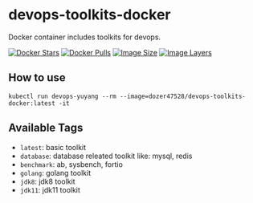 # devops-toolkits-docker
Docker container includes toolkits for devops.

[![Docker Stars](https://img.shields.io/docker/stars/dozer47528/devops-toolkits-docker.svg)](https://hub.docker.com/r/dozer47528/devops-toolkits-docker/)
[![Docker Pulls](https://img.shields.io/docker/pulls/dozer47528/devops-toolkits-docker.svg)](https://hub.docker.com/r/dozer47528/devops-toolkits-docker/)
[![Image Size](https://img.shields.io/imagelayers/image-size/dozer47528/devops-toolkits-docker/latest.svg)](https://imagelayers.io/?images=dozer47528/devops-toolkits-docker:latest)
[![Image Layers](https://img.shields.io/imagelayers/layers/dozer47528/devops-toolkits-docker/latest.svg)](https://imagelayers.io/?images=dozer47528/devops-toolkits-docker:latest)


## How to use
```shell
kubectl run devops-yuyang --rm --image=dozer47528/devops-toolkits-docker:latest -it
```

## Available Tags

- `latest`: basic toolkit
- `database`: database releated toolkit like: mysql, redis
- `benchmark`: ab, sysbench, fortio
- `golang`: golang toolkit
- `jdk8`: jdk8 toolkit
- `jdk11`: jdk11 toolkit